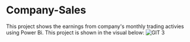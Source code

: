 # Company-Sales
This project shows the earnings from company's monthly trading activies using Power Bi.
This project is shown in the visual below:
![GIT 3](https://user-images.githubusercontent.com/111285458/184877492-522953d1-b52d-454d-9298-1f9ea1b5abe3.JPG)
